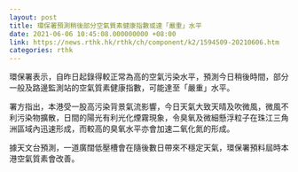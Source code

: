 ```yaml
---
layout: post
title: 環保署預測稍後部分空氣質素健康指數或達「嚴重」水平
date: 2021-06-06 10:45:08.000000000 +08:00
link: https://news.rthk.hk/rthk/ch/component/k2/1594509-20210606.htm
categories: rthk
---
```


環保署表示，自昨日起錄得較正常為高的空氣污染水平，預測今日稍後時間，部分一般及路邊監測站的空氣質素健康指數，可能達至「嚴重」水平。

署方指出，本港受一股高污染背景氣流影響，今日天氣大致天晴及吹微風，微風不利污染物擴散，日間的陽光有利光化煙霧現象，令臭氧及微細懸浮粒子在珠江三角洲區域內迅速形成，而較高的臭氧水平亦會加速二氧化氮的形成。

據天文台預測，一道廣闊低壓槽會在隨後數日帶來不穩定天氣，環保署預料屆時本港空氣質素會改善。
